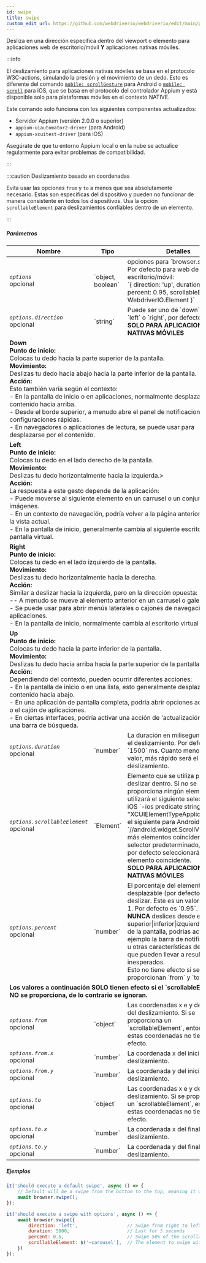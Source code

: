 ```yaml
---
id: swipe
title: swipe
custom_edit_url: https://github.com/webdriverio/webdriverio/edit/main/packages/webdriverio/src/commands/mobile/swipe.ts
---
```


Desliza en una dirección específica dentro del viewport o elemento para aplicaciones web de escritorio/móvil <strong>Y</strong> aplicaciones nativas móviles.

:::info

El deslizamiento para aplicaciones nativas móviles se basa en el protocolo W3C-actions, simulando la presión y el movimiento de un dedo.
Esto es diferente del comando [`mobile: scrollGesture`](https://github.com/appium/appium-uiautomator2-driver/blob/master/docs/android-mobile-gestures.md#mobile-scrollgesture) para Android
o [`mobile: scroll`](https://appium.github.io/appium-xcuitest-driver/latest/reference/execute-methods/#mobile-scroll) para iOS, que se basa en el protocolo del controlador Appium y está
disponible solo para plataformas móviles en el contexto NATIVE.

Este comando solo funciona con los siguientes componentes actualizados:
 - Servidor Appium (versión 2.0.0 o superior)
 - `appium-uiautomator2-driver` (para Android)
 - `appium-xcuitest-driver` (para iOS)

Asegúrate de que tu entorno Appium local o en la nube se actualice regularmente para evitar problemas de compatibilidad.

:::

:::caution Deslizamiento basado en coordenadas

Evita usar las opciones `from` y `to` a menos que sea absolutamente necesario. Estas son específicas del dispositivo y pueden no funcionar de manera consistente en todos los dispositivos.
Usa la opción `scrollableElement` para deslizamientos confiables dentro de un elemento.

:::

##### Parámetros

<table>
  <thead>
    <tr>
      <th>Nombre</th><th>Tipo</th><th>Detalles</th>
    </tr>
  </thead>
  <tbody>
    <tr>
      <td><code><var>options</var></code><br /><span className="label labelWarning">opcional</span></td>
      <td>`object, boolean`</td>
      <td>opciones para `browser.swipe()`. Por defecto para web de escritorio/móvil: <br/> `{ direction: 'up', duration: 1500, percent: 0.95, scrollableElement: WebdriverIO.Element }`</td>
    </tr>
    <tr>
      <td><code><var>options.direction</var></code><br /><span className="label labelWarning">opcional</span></td>
      <td>`string`</td>
      <td>Puede ser uno de `down`, `up`, `left` o `right`, por defecto es `up`. <br /><strong>SOLO PARA APLICACIONES NATIVAS MÓVILES</strong></td>
    </tr>
    <tr>
                      <td colspan="3"><strong>Down</strong><br /><strong>Punto de inicio:</strong><br/>Colocas tu dedo hacia la parte superior de la pantalla.<br/><strong>Movimiento:</strong><br/>Deslizas tu dedo hacia abajo hacia la parte inferior de la pantalla.<br/><strong>Acción:</strong><br/>Esto también varía según el contexto:<br />- En la pantalla de inicio o en aplicaciones, normalmente desplaza el contenido hacia arriba.<br />- Desde el borde superior, a menudo abre el panel de notificaciones o configuraciones rápidas.<br />- En navegadores o aplicaciones de lectura, se puede usar para desplazarse por el contenido.</td>
            </tr>
    <tr>
                      <td colspan="3"><strong>Left</strong><br /><strong>Punto de inicio:</strong><br/>Colocas tu dedo en el lado derecho de la pantalla.<br/><strong>Movimiento:</strong><br/>Deslizas tu dedo horizontalmente hacia la izquierda.><br/><strong>Acción:</strong><br/>La respuesta a este gesto depende de la aplicación:<br />- Puede moverse al siguiente elemento en un carrusel o un conjunto de imágenes.<br />- En un contexto de navegación, podría volver a la página anterior o cerrar la vista actual.<br />- En la pantalla de inicio, generalmente cambia al siguiente escritorio o pantalla virtual.</td>
            </tr>
    <tr>
                      <td colspan="3"><strong>Right</strong><br /><strong>Punto de inicio:</strong><br/>Colocas tu dedo en el lado izquierdo de la pantalla.<br/><strong>Movimiento:</strong><br/>Deslizas tu dedo horizontalmente hacia la derecha.<br/><strong>Acción:</strong><br/>Similar a deslizar hacia la izquierda, pero en la dirección opuesta:<br />-- A menudo se mueve al elemento anterior en un carrusel o galería.<br />- Se puede usar para abrir menús laterales o cajones de navegación en aplicaciones.<br />- En la pantalla de inicio, normalmente cambia al escritorio virtual anterior.</td>
            </tr>
    <tr>
                      <td colspan="3"><strong>Up</strong><br /><strong>Punto de inicio:</strong><br/>Colocas tu dedo hacia la parte inferior de la pantalla.<br/><strong>Movimiento:</strong><br/>Deslizas tu dedo hacia arriba hacia la parte superior de la pantalla.><br/><strong>Acción:</strong><br/>Dependiendo del contexto, pueden ocurrir diferentes acciones:<br />- En la pantalla de inicio o en una lista, esto generalmente desplaza el contenido hacia abajo.<br />- En una aplicación de pantalla completa, podría abrir opciones adicionales o el cajón de aplicaciones.<br />- En ciertas interfaces, podría activar una acción de 'actualización' o abrir una barra de búsqueda.</td>
            </tr>
    <tr>
      <td><code><var>options.duration</var></code><br /><span className="label labelWarning">opcional</span></td>
      <td>`number`</td>
      <td>La duración en milisegundos para el deslizamiento. Por defecto es `1500` ms. Cuanto menor sea el valor, más rápido será el deslizamiento.</td>
    </tr>
    <tr>
      <td><code><var>options.scrollableElement</var></code><br /><span className="label labelWarning">opcional</span></td>
      <td>`Element`</td>
      <td>Elemento que se utiliza para deslizar dentro. Si no se proporciona ningún elemento, utilizará el siguiente selector para iOS `-ios predicate string:type == "XCUIElementTypeApplication"` y el siguiente para Android `//android.widget.ScrollView'`. Si más elementos coinciden con el selector predeterminado, entonces por defecto seleccionará el primer elemento coincidente. <br /> <strong>SOLO PARA APLICACIONES NATIVAS MÓVILES</strong></td>
    </tr>
    <tr>
      <td><code><var>options.percent</var></code><br /><span className="label labelWarning">opcional</span></td>
      <td>`number`</td>
      <td>El porcentaje del elemento desplazable (por defecto) para deslizar. Este es un valor entre 0 y 1. Por defecto es `0.95`.<br /><strong>NUNCA</strong> deslices desde el extremo superior|inferior|izquierdo|derecho de la pantalla, podrías activar por ejemplo la barra de notificaciones u otras características del SO/App que pueden llevar a resultados inesperados.<br />Esto no tiene efecto si se proporcionan `from` y `to`.</td>
    </tr>
    <tr>
              <td colspan="3"><strong>Los valores a continuación <strong>SOLO</strong> tienen efecto si el `scrollableElement` <strong>NO</strong> se proporciona, de lo contrario se ignoran.</strong></td>
            </tr>
    <tr>
      <td><code><var>options.from</var></code><br /><span className="label labelWarning">opcional</span></td>
      <td>`object`</td>
      <td>Las coordenadas x e y del inicio del deslizamiento. Si se proporciona un `scrollableElement`, entonces estas coordenadas no tienen efecto.</td>
    </tr>
    <tr>
      <td><code><var>options.from.x</var></code><br /><span className="label labelWarning">opcional</span></td>
      <td>`number`</td>
      <td>La coordenada x del inicio del deslizamiento.</td>
    </tr>
    <tr>
      <td><code><var>options.from.y</var></code><br /><span className="label labelWarning">opcional</span></td>
      <td>`number`</td>
      <td>La coordenada y del inicio del deslizamiento.</td>
    </tr>
    <tr>
      <td><code><var>options.to</var></code><br /><span className="label labelWarning">opcional</span></td>
      <td>`object`</td>
      <td>Las coordenadas x e y del final del deslizamiento. Si se proporciona un `scrollableElement`, entonces estas coordenadas no tienen efecto.</td>
    </tr>
    <tr>
      <td><code><var>options.to.x</var></code><br /><span className="label labelWarning">opcional</span></td>
      <td>`number`</td>
      <td>La coordenada x del final del deslizamiento.</td>
    </tr>
    <tr>
      <td><code><var>options.to.y</var></code><br /><span className="label labelWarning">opcional</span></td>
      <td>`number`</td>
      <td>La coordenada y del final del deslizamiento.</td>
    </tr>
  </tbody>
</table>

##### Ejemplos

```js title="swipe.js"
it('should execute a default swipe', async () => {
    // Default will be a swipe from the bottom to the top, meaning it will swipe UP
    await browser.swipe();
});

```

```js title="swipe.with.options.js"
it('should execute a swipe with options', async () => {
    await browser.swipe({
        direction: 'left',                  // Swipe from right to left
        duration: 5000,                     // Last for 5 seconds
        percent: 0.5,                       // Swipe 50% of the scrollableElement
        scrollableElement: $('~carousel'),  // The element to swipe within
    })
});
```